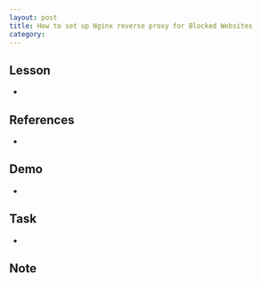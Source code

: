```yaml
---
layout: post
title: How to set up Nginx reverse proxy for Blocked Websites
category: 
---
```


## Lesson

* []()

## References

* []()

## Demo

* []()

## Task

* []()

## Note

